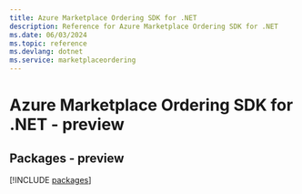 ```yaml
---
title: Azure Marketplace Ordering SDK for .NET
description: Reference for Azure Marketplace Ordering SDK for .NET
ms.date: 06/03/2024
ms.topic: reference
ms.devlang: dotnet
ms.service: marketplaceordering
---
```

# Azure Marketplace Ordering SDK for .NET - preview
## Packages - preview
[!INCLUDE [packages](marketplace-ordering-index.md)]